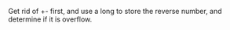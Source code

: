 
Get rid of +- first, and use a long to store the reverse number, and determine if it is overflow.

